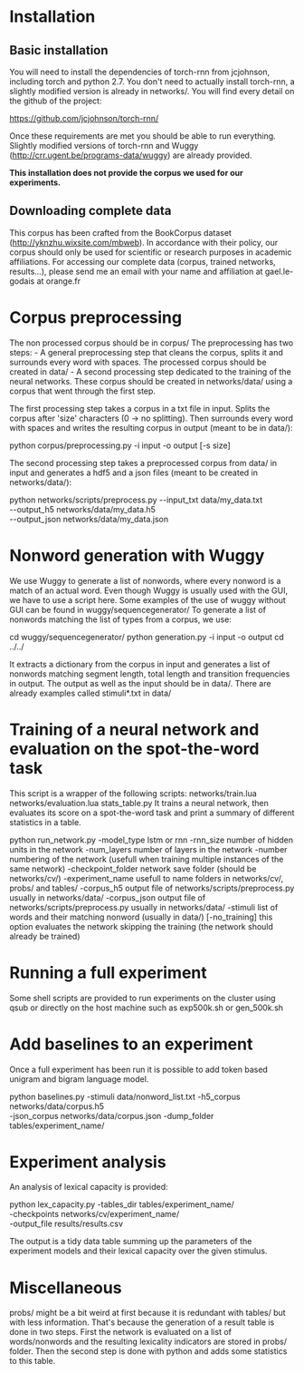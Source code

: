 # Installation

## Basic installation

You will need to install the dependencies of torch-rnn from jcjohnson, including 
torch and python 2.7. You don't need to actually install torch-rnn, a slightly 
modified version is already in networks/. You will find every detail on the 
github of the project:

https://github.com/jcjohnson/torch-rnn/

Once these requirements are met you should be able to run everything. Slightly 
modified versions of torch-rnn and Wuggy (http://crr.ugent.be/programs-data/wuggy) 
are already provided.

**This installation does not provide the corpus we used for our experiments.**

## Downloading complete data

This corpus has been crafted from the BookCorpus dataset (http://yknzhu.wixsite.com/mbweb).
In accordance with their policy, our corpus should only be used for scientific or research 
purposes in academic affiliations.
For accessing our complete data (corpus, trained networks, results...), please send me an email
with your name and affiliation at gael.le-godais at orange.fr 

# Corpus preprocessing

The non processed corpus should be in corpus/
The preprocessing has two steps:
        - A general preprocessing step that cleans the corpus, splits it and 
        surrounds every word with spaces. The processed corpus should be 
        created in data/
        - A second processing step dedicated to the training of the neural networks.
        These corpus should be created in networks/data/ using a corpus that 
        went through the first step.
        

The first processing step takes a corpus in a txt file in input. Splits the 
corpus after 'size' characters (0 -> no splitting). Then surrounds every word 
with spaces and writes the resulting corpus in output (meant to be in data/):

python corpus/preprocessing.py -i input -o output [-s size]

The second processing step takes a preprocessed corpus from data/ in input and
generates a hdf5 and a json files (meant to be created in networks/data/):

python networks/scripts/preprocess.py --input_txt data/my_data.txt \
        --output_h5 networks/data/my_data.h5 \
        --output_json networks/data/my_data.json

# Nonword generation with Wuggy

We use Wuggy to generate a list of nonwords, where every nonword is a match of 
an actual word. Even though Wuggy is usually used with the GUI, we have to use 
a script here. Some examples of the use of wuggy without GUI can be found in 
wuggy/sequencegenerator/
To generate a list of nonwords matching the list of types from a corpus, we use:

cd wuggy/sequencegenerator/
python generation.py -i input -o output
cd ../../

It extracts a dictionary from the corpus in input and generates a list of nonwords 
matching segment length, total length and transition frequencies in output.
The output as well as the input should be in data/. There are already examples 
called stimuli*.txt in data/

# Training of a neural network and evaluation on the spot-the-word task

This script is a wrapper of the following scripts:
        networks/train.lua
        networks/evaluation.lua
        stats_table.py
It trains a neural network, then evaluates its score on a spot-the-word task 
and print a summary of different statistics in a table.

python run_network.py -model_type               lstm or rnn
                      -rnn_size                 number of hidden units in the network
                      -num_layers               number of layers in the network
                      -number                   numbering of the network (usefull when training multiple instances of the same network)
                      -checkpoint_folder        network save folder (should be networks/cv/)
                      -experiment_name          usefull to name folders in networks/cv/, probs/ and tables/
                      -corpus_h5                output file of networks/scripts/preprocess.py usually in networks/data/
                      -corpus_json              output file of networks/scripts/preprocess.py usually in networks/data/
                      -stimuli                  list of words and their matching nonword (usually in data/)
                      [-no_training]            this option evaluates the network skipping the training (the network should already be trained)

# Running a full experiment

Some shell scripts are provided to run experiments on the cluster using qsub or 
directly on the host machine such as exp500k.sh or gen_500k.sh

# Add baselines to an experiment

Once a full experiment has been run it is possible to add token based unigram 
and bigram language model.

python baselines.py -stimuli data/nonword_list.txt -h5_corpus networks/data/corpus.h5 \
                    -json_corpus networks/data/corpus.json -dump_folder tables/experiment_name/

# Experiment analysis

An analysis of lexical capacity is provided:

python lex_capacity.py -tables_dir tables/experiment_name/ \
                       -checkpoints networks/cv/experiment_name/ \
                       -output_file results/results.csv

The output is a tidy data table summing up the parameters of the experiment 
models and their lexical capacity over the given stimulus.

# Miscellaneous

probs/ might be a bit weird at first because it is redundant with tables/ but 
with less information. That's because the generation of a result table is done 
in two steps. First the network is evaluated on a list of words/nonwords and the 
resulting lexicality indicators are stored in probs/ folder. Then the second 
step is done with python and adds some statistics to this table. 
